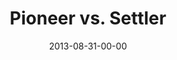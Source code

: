---
layout: message
category: message
series: "Go Forth"
title: "Pioneer vs. Settler"
date: 2013-08-31-00-00
message_id: 809
audio: "http://s3.amazonaws.com/crossroads-media/messages/audio/go_forth_02.mp3"
audio-duration: "40:59"
program: "http://s3.amazonaws.com/crossroads-media/documents/08_31-9_1_13Program_LO.pdf"
description: "Chuck Mingo talks about how a good team needs both pioneers and settlers."
video: "http://s3.amazonaws.com/crossroads-media/messages/video/go_forth_02.mp4"
video-duration: "41:04"
video-image: "http://s3.amazonaws.com/crossroads-media/images/go_forth_02_still.jpg"
explicit: false
---